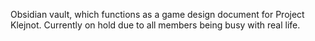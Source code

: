 Obsidian vault, which functions as a game design document for Project Klejnot. Currently on hold due to all members being busy with real life.
